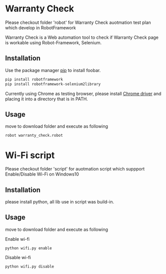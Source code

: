 # Warranty Check
Please checkout folder 'robot' for Warranty Check auotmation test plan which develop in RobotFramework

Warranty Check is a Web automation tool to check if Warranty Check page is workable using Robot-Framework, Selenium.

## Installation

Use the package manager [pip](https://pip.pypa.io/en/stable/) to install foobar.

```bash
pip install robotframework
pip install robotframework-selenium2library
```
Currently using Chrome as testing browser, please install [Chrome driver](https://chromedriver.chromium.org/downloads) and placing it into a directory that is in PATH.

## Usage

move to download folder and execute as following

```
robot warranty_check.robot
```

# Wi-Fi script
Please checkout folder 'script' for auotmation script which suppport Enable/Disable Wi-Fi on Windows10

## Installation
please install python, all lib use in script was build-in.

## Usage
move to download folder and execute as following

Enable wi-fi
```
python wifi.py enable
```

Disable wi-fi
```
python wifi.py disable
```
